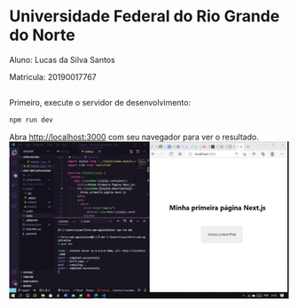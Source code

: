 # Universidade Federal do Rio Grande do Norte
 Aluno: Lucas da Silva Santos

 Matricula: 20190017767
## 


Primeiro, execute o servidor de desenvolvimento:

```bash
npm run dev
```

Abra [http://localhost:3000](http://localhost:3000) com seu navegador para ver o resultado.
![Bilby Stampede](https://github.com/LucasSilva01/first-web-application/blob/master/img/tela_inicial.png)



